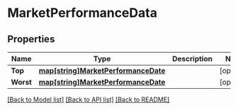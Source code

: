 # MarketPerformanceData

## Properties

Name | Type | Description | Notes
------------ | ------------- | ------------- | -------------
**Top** | [**map[string]MarketPerformanceDate**](marketPerformanceDate.md) |  | [optional] 
**Worst** | [**map[string]MarketPerformanceDate**](marketPerformanceDate.md) |  | [optional] 

[[Back to Model list]](../README.md#documentation-for-models) [[Back to API list]](../README.md#documentation-for-api-endpoints) [[Back to README]](../README.md)



